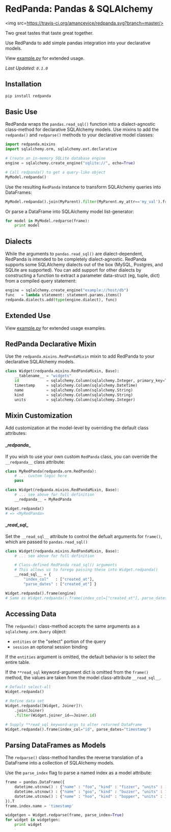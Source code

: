 # RedPanda: Pandas & SQLAlchemy

<img src=https://travis-ci.org/amancevice/redpanda.svg?branch=master/>

Two great tastes that taste great together.

Use RedPanda to add simple pandas integration into your declarative models.

View [example.py](./example.py) for extended usage.

*Last Updated: `0.1.0`*


## Installation

```bash
pip install redpanda
```


## Basic Use

RedPanda wraps the `pandas.read_sql()` function into a dialect-agnostic class-method for declarative SQLAlchemy models. Use mixins to add the `redpanda()` and `redparse()` methods to your declarative model classes:

```python
import redpanda.mixins
import sqlalchemy.orm, sqlalchemy.ext.declarative

# Create an in-memory SQLite database engine
engine = sqlalchemy.create_engine("sqlite://", echo=True)

# Call redpanda() to get a query-like object
MyModel.redpanda()
```

Use the resulting `RedPanda` instance to transform SQLAlchemy queries into DataFrames:

```python
MyModel.redpanda().join(MyParent).filter(MyParent.my_attr=='my_val').frame(engine)
```

Or parse a DataFrame into SQLAlchemy model list-generator:

```python
for model in MyModel.redparse(frame):
    print model
```


## Dialects

While the arguments to `pandas.read_sql()` are dialect-dependent, RedPanda is intended to be completely dialect-agnostic. RedPanda supports some SQLAlchemy dialects out of the box (MySQL, Postgres, and SQLite are supported). You can add support for other dialects by constructing a function to extract a parameter data-struct (eg, tuple, dict) from a compiled query statement:

```python
engine = sqlalchemy.create_engine("example://host/db")
func   = lambda statement: statement.params.items()
redpanda.dialects.add(type(engine.dialect), func)
```


## Extended Use

View [example.py](./example.py) for extended usage examples.


## RedPanda Declarative Mixin

Use the `redpanda.mixins.RedPandaMixin` mixin to add RedPanda to your declarative SQLAlchemy models.

```python
class Widget(redpanda.mixins.RedPandaMixin, Base):
    __tablename__ = "widgets"
    id            = sqlalchemy.Column(sqlalchemy.Integer, primary_key=True)
    timestamp     = sqlalchemy.Column(sqlalchemy.DateTime)
    name          = sqlalchemy.Column(sqlalchemy.String)
    kind          = sqlalchemy.Column(sqlalchemy.String)
    units         = sqlalchemy.Column(sqlalchemy.Integer)
```

## Mixin Customization

Add customization at the model-level by overriding the default class attributes:


#### \__redpanda__

If you wish to use your own custom `RedPanda` class, you can override the `__redpanda__` class attribute:

```python
class MyRedPanda(redpanda.orm.RedPanda):
    # ... custom logic here
    pass

class Widget(redpanda.mixins.RedPandaMixin, Base):
    # ... see above for full definition
    __redpanda__ = MyRedPanda

Widget.redpanda()
# => <MyRedPanda>
```


#### \__read_sql__

Set the `__read_sql__` attribute to control the defualt arguments for `frame()`, which are passed to `pandas.read_sql()`

```python
class Widget(redpanda.mixins.RedPandaMixin, Base):
    # ... see above for full definition

    # Class-defined RedPanda read_sql() arguments
    # This allows us to forego passing these into Widget.redpanda()
    __read_sql__ = {
        "index_col"   : ["created_at"],
        "parse_dates" : ["created_at"] }

Widget.redpanda().frame(engine)
# Same as Widget.redpanda().frame(index_col=["created_at"], parse_dates=["created_at"])
```


## Accessing Data

The `redpanda()` class-method accepts the same arguments as a `sqlalchemy.orm.Query` object:
* `entities` or the "select" portion of the query
* `session` an optional session binding

If the `entities` argument is omitted, the default behavior is to select the entire table.

If the `**read_sql` keyword-argument dict is omitted from the `frame()` method, the values are taken from the model class-attribute `__read_sql__`.

```python
# Default select-all
Widget.redpanda()

# Refine data set
Widget.redpanda([Widget, Joiner])\
    .join(Joiner)
    .filter(Widget.joiner_id==Joiner.id)

# Supply **read_sql keyword-args to alter returned DataFrame
Widget.redpanda().frame(index_col="id", parse_dates="timestamp")
```


## Parsing DataFrames as Models

The `redparse()` class-method handles the reverse translation of a DataFrame into a collection of SQLAlchemy models.

Use the `parse_index` flag to parse a named index as a model attribute:

```python
frame = pandas.DataFrame({
    datetime.utcnow() : {"name" : "foo", "kind" : "fizzer", "units" : 10 },
    datetime.utcnow() : {"name" : "goo", "kind" : "buzzer", "units" : 11 },
    datetime.utcnow() : {"name" : "hoo", "kind" : "bopper", "units" : 12 }
}).T
frame.index.name = 'timestamp'

widgetgen = Widget.redparse(frame, parse_index=True)
for widget in widgetgen:
    print widget
```
